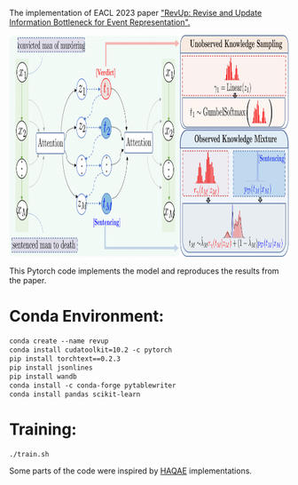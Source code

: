 <!-- ![alt-text-1]("title-1") ![alt-text-2](image2.png "title-2") -->
The implementation of EACL 2023 paper 
["RevUp: Revise and Update Information Bottleneck for Event Representation".](https://arxiv.org/pdf/2010.04361.pdf)

<img src="figs/ RevUpModel.png" width="800" height="400"/>

This Pytorch code implements the model and reproduces the results from the paper.
# Conda Environment:

```
conda create --name revup
conda install cudatoolkit=10.2 -c pytorch
pip install torchtext==0.2.3
pip install jsonlines
pip install wandb
conda install -c conda-forge pytablewriter
conda install pandas scikit-learn
```


# Training:
```
./train.sh 
```

Some parts of the code were inspired by [HAQAE](https://github.com/StonyBrookNLP/HAQAE) implementations.

